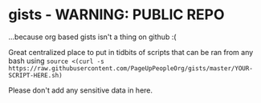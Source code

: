 # gists - WARNING: PUBLIC REPO
...because org based gists isn't a thing on github :(

Great centralized place to put in tidbits of scripts that can be ran from any bash using `source <(curl -s https://raw.githubusercontent.com/PageUpPeopleOrg/gists/master/YOUR-SCRIPT-HERE.sh)`

Please don't add any sensitive data in here.
